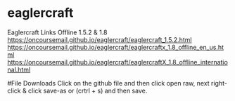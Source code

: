 # eaglercraft
Eaglercraft Links Offline 1.5.2 &amp; 1.8 https://oncoursemail.github.io/eaglercraft/eaglercraft_1.5.2.html https://oncoursemail.github.io/eaglercraft/eaglercraftx_1.8_offline_en_us.html https://oncoursemail.github.io/eaglercraft/eaglercraftX_1.8_offline_international.html

#File Downloads
Click on the github file and then click open raw, next right-click & click save-as or (crtrl + s) and then save.

